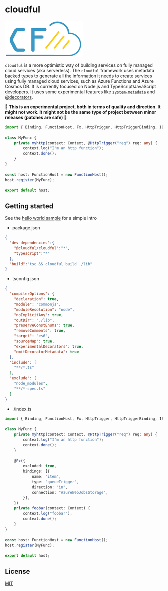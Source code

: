 # cloudful

![logo](./assets/cloudful.png)

`cloudful` is a more optimistic way of building services on fully managed cloud services (aka serverless). The `cloudful` framework uses metadata backed types to generate all the information it needs to create services using fully managed cloud services, such as Azure Functions and Azure Cosmos DB. It is currently focused on Node.js and TypeScript/JavaScript developers. It uses some experimental features like [`system-metadata`](https://github.com/rbuckton/reflect-metadata) and [@decorators](http://www.typescriptlang.org/docs/handbook/decorators.html).

**🐉 This is an experimental project, both in terms of quality and direction. It might not work. It might not be the same type of project between minor releases (patches are safe) 🐉**

```typescript
import { Binding, FunctionHost, Fx, HttpTrigger, HttpTriggerBinding, IBinding, IFunctionConfig, } from "@cloudful/cloudful";

class MyFunc {
    private myhttp(context: Context, @HttpTrigger("req") req: any) {
        context.log("I'm an http function");
        context.done();
    }
}

const host: FunctionHost = new FunctionHost();
host.register(MyFunc);

export default host;
```

## Getting started

See the [hello world sample](./sample/hello) for a simple intro

* package.json

```json
{
  "dev-dependencies":{
    "@cloudful/cloudful":"*",
    "typescript":"*"
  },
  "build":"tsc && cloudful build ./lib"
}
```

* tsconfig.json

```json
{
  "compilerOptions": {
    "declaration": true,
    "module": "commonjs",
    "moduleResolution": "node",
    "noImplicitAny": true,
    "outDir": "./lib",
    "preserveConstEnums": true,
    "removeComments": true,
    "target": "es6",
    "sourceMap": true,
    "experimentalDecorators": true,
    "emitDecoratorMetadata": true
  },
  "include": [
    "**/*.ts"
  ],
  "exclude": [
    "node_modules",
    "**/*-spec.ts"
  ]
}
```

* ./index.ts

```typescript
import { Binding, FunctionHost, Fx, HttpTrigger, HttpTriggerBinding, IBinding, IFunctionConfig, } from "@cloudful/cloudful";

class MyFunc {
    private myhttp(context: Context, @HttpTrigger("req") req: any) {
        context.log("I'm an http function");
        context.done();
    }

    @Fx({
        excluded: true,
        bindings: [{
            name: "item",
            type: "queueTrigger",
            direction: "in",
            connection: "AzureWebJobsStorage",
        }],
    })
    private foobar(context: Context) {
        context.log("foobar");
        context.done();
    }
}

const host: FunctionHost = new FunctionHost();
host.register(MyFunc);

export default host;
```

## License

[MIT](LICENSE)
